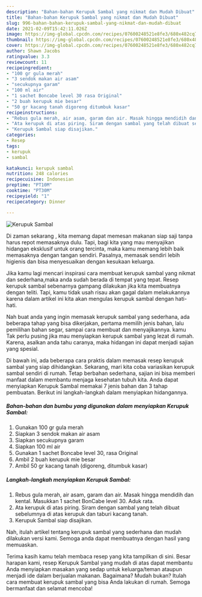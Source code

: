 ```yaml
---
description: "Bahan-bahan Kerupuk Sambal yang nikmat dan Mudah Dibuat"
title: "Bahan-bahan Kerupuk Sambal yang nikmat dan Mudah Dibuat"
slug: 996-bahan-bahan-kerupuk-sambal-yang-nikmat-dan-mudah-dibuat
date: 2021-02-09T15:42:11.026Z
image: https://img-global.cpcdn.com/recipes/07600248521e8fe3/680x482cq70/kerupuk-sambal-foto-resep-utama.jpg
thumbnail: https://img-global.cpcdn.com/recipes/07600248521e8fe3/680x482cq70/kerupuk-sambal-foto-resep-utama.jpg
cover: https://img-global.cpcdn.com/recipes/07600248521e8fe3/680x482cq70/kerupuk-sambal-foto-resep-utama.jpg
author: Shawn Jacobs
ratingvalue: 3.3
reviewcount: 11
recipeingredient:
- "100 gr gula merah"
- "3 sendok makan air asam"
- "secukupnya garam"
- "100 ml air"
- "1 sachet Boncabe level 30 rasa Original"
- "2 buah kerupuk mie besar"
- "50 gr kacang tanah digoreng ditumbuk kasar"
recipeinstructions:
- "Rebus gula merah, air asam, garam dan air. Masak hingga mendidih dan kental. Masukkan 1 sachet BonCabe level 30. Aduk rata."
- "Ata kerupuk di atas piring. Siram dengan sambal yang telah dibuat sebelumnya di atas kerupuk dan taburi kacang tanah."
- "Kerupuk Sambal siap disajikan."
categories:
- Resep
tags:
- kerupuk
- sambal

katakunci: kerupuk sambal 
nutrition: 248 calories
recipecuisine: Indonesian
preptime: "PT10M"
cooktime: "PT30M"
recipeyield: "1"
recipecategory: Dinner

---
```



![Kerupuk Sambal](https://img-global.cpcdn.com/recipes/07600248521e8fe3/680x482cq70/kerupuk-sambal-foto-resep-utama.jpg)

Di zaman  sekarang , kita memang dapat memesan makanan siap saji tanpa harus repot memasaknya dulu. Tapi, bagi kita yang mau menyajikan hidangan eksklusif untuk orang tercinta, maka kamu memang lebih baik memasaknya dengan tangan sendiri. Pasalnya, memasak sendiri lebih higienis dan bisa menyesuaikan dengan kesukaan keluarga.

Jika kamu lagi mencari inspirasi cara membuat kerupuk sambal yang nikmat dan sederhana,maka anda sudah berada di tempat yang tepat. Resep kerupuk sambal  sebenarnya gampang dilakukan jika kita membuatnya dengan teliti. Tapi, kamu tidak usah risau akan gagal dalam melakukannya 
karena dalam artikel ini kita akan mengulas kerupuk sambal dengan hati-hati.  



Nah buat anda yang ingin memasak kerupuk sambal yang sederhana, ada beberapa tahap yang bisa dikerjakan, pertama memilih jenis bahan, lalu pemilihan bahan segar, sampai cara membuat dan menyajikannya. kamu Tak perlu pusing jika mau menyiapkan kerupuk sambal yang lezat di rumah. Karena, asalkan anda  tahu caranya, maka hidangan ini dapat menjadi sajian yang spesial.

Di bawah ini, ada beberapa cara praktis  dalam memasak resep kerupuk sambal yang siap dihidangkan. Sekarang, mari kita coba variasikan kerupuk sambal sendiri di rumah. Tetap berbahan sederhana, sajian ini bisa memberi manfaat dalam membantu menjaga kesehatan tubuh kita. Anda dapat menyiapkan Kerupuk Sambal memakai 7 jenis bahan dan 3 tahap pembuatan. Berikut ini langkah-langkah dalam menyiapkan hidangannya.

<!--inarticleads1-->

##### Bahan-bahan dan bumbu yang digunakan dalam menyiapkan Kerupuk Sambal:

1. Gunakan 100 gr gula merah
1. Siapkan 3 sendok makan air asam
1. Siapkan secukupnya garam
1. Siapkan 100 ml air
1. Gunakan 1 sachet Boncabe level 30, rasa Original
1. Ambil 2 buah kerupuk mie besar
1. Ambil 50 gr kacang tanah (digoreng, ditumbuk kasar)




<!--inarticleads2-->

##### Langkah-langkah menyiapkan Kerupuk Sambal:

1. Rebus gula merah, air asam, garam dan air. Masak hingga mendidih dan kental. Masukkan 1 sachet BonCabe level 30. Aduk rata.
1. Ata kerupuk di atas piring. Siram dengan sambal yang telah dibuat sebelumnya di atas kerupuk dan taburi kacang tanah.
1. Kerupuk Sambal siap disajikan.




Nah, itulah artikel tentang  kerupuk sambal  yang sederhana dan mudah dilakukan versi kami. Semoga anda dapat membuatnya dengan hasil yang memuaskan. 

Terima kasih kamu telah membaca resep yang kita tampilkan di sini. Besar harapan kami, resep  Kerupuk Sambal yang mudah di atas dapat membantu Anda menyiapkan masakan yang sedap untuk keluarga/teman ataupun menjadi ide dalam berjualan makanan. Bagaimana? Mudah bukan? Itulah cara membuat kerupuk sambal yang bisa Anda lakukan di rumah. Semoga bermanfaat dan selamat mencoba!

